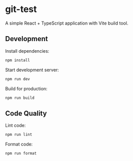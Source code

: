 # git-test

A simple React + TypeScript application with Vite build tool.

## Development

Install dependencies:
```bash
npm install
```

Start development server:
```bash
npm run dev
```

Build for production:
```bash
npm run build
```

## Code Quality

Lint code:
```bash
npm run lint
```

Format code:
```bash
npm run format
```